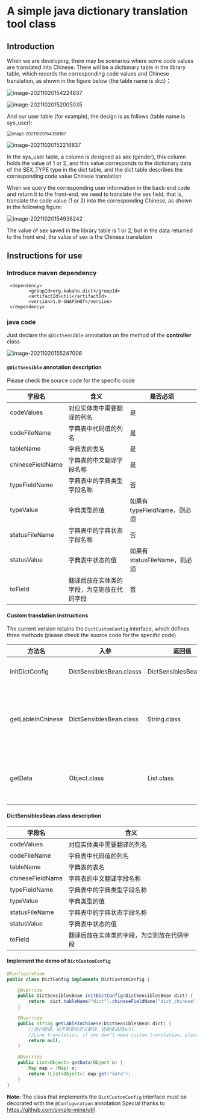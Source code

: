 # A simple java dictionary translation tool class

## Introduction

When we are developing, there may be scenarios where some code values are translated into Chinese. There will be a dictionary table in the library table, which records the corresponding code values and Chinese translation, 
as shown in the figure below (the table name is dict)：

![image-20211020154224837](src/main/resources/image/dict.png)

![image-20211020152005035](src/main/resources/image/dict_data.png)

And our user table (for example), the design is as follows (table name is sys_user):

<img src="src/main/resources/image/sys_user.png" alt="image-20211020154359187" style="zoom:80%;" />

![image-20211020152216837](src/main/resources/image/sys_user_data.png)



In the sys_user table, a column is designed as sex (gender), this column holds the value of 1 or 2, and this value corresponds to the dictionary data of the SEX_TYPE type in the dict table, and the dict table describes the corresponding code value Chinese translation

When we query the corresponding user information in the back-end code and return it to the front-end, we need to translate the sex field, that is, translate the code value (1 or 2) into the corresponding Chinese, as shown in the following figure:

![image-20211020154938242](src/main/resources/image/util_postman.png)

The value of sex saved in the library table is 1 or 2, but in the data returned to the front end, the value of sex is the Chinese translation

## Instructions for use

### Introduce maven dependency
```
 <dependency>
        <groupId>org.kakahu.dict</groupId>
        <artifactId>util</artifactId>
        <version>1.0-SNAPSHOT</version>
 </dependency>
```

### java code

Just declare the `@DictSensible` annotation on the method of the **controller** class

![image-20211020155247006](src/main/resources/image/util_code.png)

#### `@DictSensible` annotation description

Please check the source code for the specific code

| 字段名           | 含义                                       | 是否必须                     |
| ---------------- | ------------------------------------------ | ---------------------------- |
| codeValues       | 对应实体类中需要翻译的列名                 | 是                           |
| codeFileName     | 字典表中代码值的列名                       | 是                           |
| tableName        | 字典表的表名                               | 是                           |
| chineseFieldName | 字典表的中文翻译字段名称                   | 是                           |
| typeFieldName    | 字典表中的字典类型字段名称                 | 否                           |
| typeValue        | 字典类型的值                               | 如果有typeFieldName，则必须  |
| statusFileName   | 字典表中的字典状态字段名称                 | 否                           |
| statusValue      | 字典表中状态的值                           | 如果有statusFileName，则必须 |
| toField          | 翻译后放在实体类的字段，为空则放在代码字段 | 否                           |

#### Custom translation instructions

The current version retains the `DictCustomConfig` interface, which defines three methods (please check the source code for the specific code)

| 方法名            | 入参                     | 返回值                  | 说明                                                         |
| ----------------- | ------------------------ | ----------------------- | ------------------------------------------------------------ |
| initDictConfig    | DictSensiblesBean.classs | DictSensiblesBean.class | 对于一些统一的注解配置，可以在这里做统一设置，如tableName、chineseFieldName，但如果在注解上也设置了相同的属性，注解的设置优先 |
| getLableInChinese | DictSensiblesBean.class  | String.class            | 自定义翻译，这里会传入一个DictSensiblesBean.class，包含initDictConfig方法中设置的值和注解上设置的值，可自定义进行翻译。如果不想自定义翻译，该工具会自动翻译。自定义翻译的优先级高于自动翻译，如果实现了自定义翻译，将不会进行自动翻译。**推荐使用自定义翻译** |
| getData           | Object.class             | List.class              | 这里会传入返回的对象，目前自动解析`com.baomidou.mybatisplus.core.metadata.IPage`和`com.baomidou.mybatisplus.extension.api.R`两种类型的返回对象，对于其他类型的返回对象，需要自己在这个方法进行解析，获取到需要翻译的List |

#### DictSensiblesBean.class description

| 字段名           | 含义                                       |
| ---------------- | ------------------------------------------ |
| codeValues       | 对应实体类中需要翻译的列名                 |
| codeFileName     | 字典表中代码值的列名                       |
| tableName        | 字典表的表名                               |
| chineseFieldName | 字典表的中文翻译字段名称                   |
| typeFieldName    | 字典表中的字典类型字段名称                 |
| typeValue        | 字典类型的值                               |
| statusFileName   | 字典表中的字典状态字段名称                 |
| statusValue      | 字典表中状态的值                           |
| toField          | 翻译后放在实体类的字段，为空则放在代码字段 |

#### Implement the demo of `DictCustomConfig`

```java
@Configuration
public class DictConfig implements DictCustomConfig {

    @Override
    public DictSensiblesBean initDictConfig(DictSensiblesBean dict) {
        return  dict.tableName("dict").chineseFieldName("dict_chinese").typeFieldName("dict_type");
    }

    @Override
    public String getLableInChinese(DictSensiblesBean dict) {
        //自行翻译，如不需要自定义翻译，请直接返回null
		//Line translation, if you don’t need custom translation, please return null directly
        return null;
    }

    @Override
    public List<Object> getData(Object o) {
       	Map map = (Map) o;
        return (List<Object>) map.get("data");
    }
}
```

**Note:** The class that implements the `DictCustomConfig` interface must be decorated with the `@Configuration` annotation
Special thanks to https://github.com/simple-mine/util
